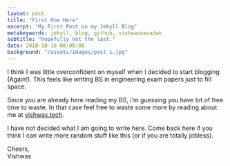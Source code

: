 ```yaml
---
layout: post
title: "First One Here"
excerpt: "My First Post on my Jekyll Blog"
metakeywords: jekyll, blog, github, vishwasnavadak
subtitle: "Hopefully not the last."
date: 2018-10-16 08:08:08
background: "/assets/images/post_1.jpg"
---
```


I think I was little overconfident on myself when I decided to start blogging (Again!). This feels like writing BS in engineering exam papers just to fill space.

Since you are already here reading my BS, i'm guessing you have lot of free time to waste. In that case feel free to waste some more by reading about me at [vishwas.tech](https://vishwas.tech).

I have not decided what I am going to write here. Come back here if you think I can write more random stuff like this (or if you are totally jobless).

Cheers,  
Vishwas
